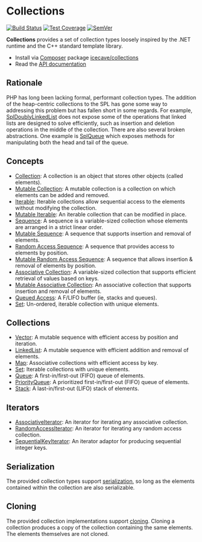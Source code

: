 # Collections

[![Build Status]](https://travis-ci.org/IcecaveStudios/collections)
[![Test Coverage]](https://coveralls.io/r/IcecaveStudios/collections?branch=develop)
[![SemVer]](http://semver.org)

**Collections** provides a set of collection types loosely inspired by the .NET runtime and the C++ standard template
library.

* Install via [Composer](http://getcomposer.org) package [icecave/collections](https://packagist.org/packages/icecave/collections)
* Read the [API documentation](http://icecavestudios.github.io/collections/artifacts/documentation/api/)

## Rationale

PHP has long been lacking formal, performant collection types. The addition of the heap-centric collections to the SPL
has gone some way to addressing this problem but has fallen short in some regards. For example,
[SplDoublyLinkedList](http://www.php.net/manual/en/class.spldoublylinkedlist.php) does not expose some of the operations
that linked lists are designed to solve efficiently, such as insertion and deletion operations in the middle of the
collection. There are also several broken abstractions. One example is [SplQueue](http://php.net/manual/en/class.splqueue.php)
which exposes methods for manipulating both the head and tail of the queue.

## Concepts

* [Collection](src/CollectionInterface.php): A collection is an object that stores other objects (called elements).
* [Mutable Collection](src/MutableCollectionInterface.php): A mutable collection is a collection on which elements can be added and removed.
* [Iterable](src/IterableInterface.php): Iterable collections allow sequential access to the elements without modifying the collection.
* [Mutable Iterable](src/MutableIterableInterface.php): An iterable collection that can be modified in place.
* [Sequence](src/SequenceInterface.php): A sequence is a variable-sized collection whose elements are arranged in a strict linear order.
* [Mutable Sequence](src/MutableSequenceInterface.php): A sequence that supports insertion and removal of elements.
* [Random Access Sequence](src/RandomAccessInterface.php): A sequence that provides access to elements by position.
* [Mutable Random Access Sequence](src/MutableRandomAccessInterface.php): A sequence that allows insertion & removal of elements by position.
* [Associative Collection](src/AssociativeInterface.php): A variable-sized collection that supports efficient retrieval of values based on keys.
* [Mutable Associative Collection](src/MutableAssociativeInterface.php): An associative collection that supports insertion and removal of elements.
* [Queued Access](src/QueuedAccessInterface.php): A F/LIFO buffer (ie, stacks and queues).
* [Set](src/SetInterface.php): Un-ordered, iterable collection with unique elements.

## Collections

* [Vector](src/Vector.php): A mutable sequence with efficient access by position and iteration.
* [LinkedList](src/LinkedList.php): A mutable sequence with efficient addition and removal of elements.
* [Map](src/Map.php): Associative collections with efficient access by key.
* [Set](src/Set.php): Iterable collections with unique elements.
* [Queue](src/Queue.php): A first-in/first-out (FIFO) queue of elements.
* [PriorityQueue](src/PriorityQueue.php): A prioritized first-in/first-out (FIFO) queue of elements.
* [Stack](src/Stack.php): A last-in/first-out (LIFO) stack of elements.

## Iterators

* [AssociativeIterator](src/Iterator/AssociativeIterator.php): An iterator for iterating any associative collection.
* [RandomAccessIterator](src/Iterator/RandomAccessIterator.php): An iterator for iterating any random access collection.
* [SequentialKeyIterator](src/Iterator/SequentialKeyIterator.php): An iterator adaptor for producing sequential integer keys.

## Serialization

The provided collection types support [serialization](http://au1.php.net/manual/en/function.serialize.php), so long as
the elements contained within the collection are also serializable.

## Cloning

The provided collection implementations support [cloning](http://php.net/manual/en/language.oop5.cloning.php). Cloning a
collection produces a copy of the collection containing the same elements. The elements themselves are not cloned.

<!-- references -->
[Build Status]: http://img.shields.io/travis/IcecaveStudios/collections/develop.svg
[Test Coverage]: http://img.shields.io/coveralls/IcecaveStudios/collections/develop.svg
[SemVer]: http://img.shields.io/:semver-1.1.0-brightgreen.svg
